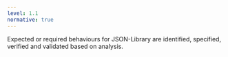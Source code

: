 ```yaml
---
level: 1.1
normative: true
---
```


Expected or required behaviours for JSON-Library are identified, specified, verified and validated based on analysis.